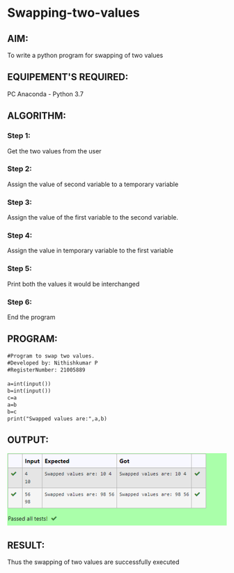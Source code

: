 # Swapping-two-values
## AIM:
To write a python program for swapping of two values
## EQUIPEMENT'S REQUIRED: 
PC
Anaconda - Python 3.7
## ALGORITHM: 
### Step 1:
Get the two values from the user
### Step 2: 
Assign the value of second variable to a temporary variable 
### Step 3: 
Assign the value of the first variable to the second variable.
### Step 4:  
Assign the value in temporary variable to the first variable
### Step 5: 
Print both the values it would be interchanged
### Step 6: 
End the program
## PROGRAM:
```
#Program to swap two values.
#Developed by: Nithishkumar P
#RegisterNumber: 21005889

a=int(input())
b=int(input())
c=a
a=b
b=c
print("Swapped values are:",a,b)
```
## OUTPUT:
![](1st.PNG)

## RESULT:
Thus the swapping of two values are successfully executed



